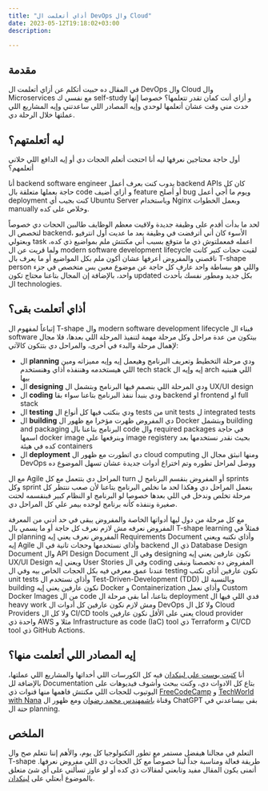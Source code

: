 ```yaml
---
title: "أذاي أتعلمت ال DevOps وال Cloud"
date: 2023-05-12T19:18:02+03:00
description: 

---
```

## مقدمة
في المقال ده حبيت أتكلم عن أزاي أتعلمت ال DevOps وال Cloud وال Microservices مع نفسي ك self-study و أزاي أنت كمان تقدر تتعلمها؟ خصوصا إنها خدت مني وقت عشان أتعلمها لوحدي وإيه المصادر اللي ساعدتني وإيه المشاريع اللي عملتها خلال الرحلة دي.


## ليه أتعلمتهم؟
أول حاجة محتاجين نعرفها ليه أنا احتجت أتعلم الحجات دي أو إيه الدافع اللي خلاني أتعلمهم؟

أنا backend software engineer يدوب كنت بعرف أعمل backend APIs كان كل حاجة بعملها متعلقة بال code و أزاي أضيف feature أو أصلح bug ويوم ما أجي أعمل deployment كنت بجيب أي Ubuntu Server وباستخدام Nginx وبعمل الخطوات manually وخلاص على كده.

لحد ما بدأت أقدم على وظيفة جديدة ولاقيت معظم الوظايف طالبين الحجات دي خصوصاً لتخصص ال backend، الأسوء كان أني أترفضت في وظيفة بعد ما عديت أول انترفيو وبعتولي task اعمله فمعملتوش ذي ما متوقع بسبب أني مكنتش ملم بمواضيع ذي كده، ولما قريت عن ال modern software development lifecycle لقيت حجات كتير كانت ناقصني والمفروض أعرفها عشان أكون ملم بكل المواضيع أو ما يعرف بال T-shape person واللي هو ببساطة واحد عارف كل حاجة عن موضوع معين بس متخصص في جزء واحد، بالإضافة إن المجال بتاعنا محتاج تكون updated بكل جديد ومطور نفسك بأحدث ال technologies.

## أذاي أتعلمت بقى؟

إتباعاً لمفهوم ال T-shape وال modern software development lifecycle فبناء ال software بيتكون من عدة مراحل وكل مرحلة مهمة لتنفيذ المرحلة اللي بعدها، فلا مجال لإهمال مرحلة والبدء في أخرى، والمراحل دي بتتكون كالآتي:

- ال **planning** ودي مرحلة التخطيط وتعريف البرنامج وهيعمل إيه وإيه مميزاته ومين اللي هيستخدمه وهننفذه أذاي وهنستخدم tech stack إيه وإيه ال arch اللي هنبنيه بيها
- ال **designing** ودي المرحلة اللي بنصمم فيها البرنامج وبتشمل ال UX/UI design
- ال **coding** ودي بنبدأ ننفذ البرنامج بتاعنا سواء بقا backend او frontend او full stack
- ال **testing** ودي بنكتب فيها كل أنواع ال tests من unit tests ل integrated tests
- ال **building** دي المفروض ظهرت مؤخرا مع ظهور ال Docker وبتشمل building and packaging البرنامج بتاعنا بال code وال required packages في حاجة اسمها docker image وبنرفعها علي image registery بحيث نقدر نستخدمها بعد كده في هيئة containers
- ال **deployment** دي اتطورت مع ظهور ال cloud computing ومنها انبثق مجال ال DevOps ووصل لمراحل تطوره وتم اختراع أدوات جديدة عشان تسهل الموضوع ده

مع ال Agile المراحل دي بتتعمل مع كل turn أو المفروض بنقسم البرنامج ل sprints وكل sprint بنعمل المراحل دي وهكذا لحد ما نخلص البرنامج بتاعنا لأن صعب ننتظر كل مرحلة تخلص وندخل في اللي بعدها خصوصا لو البرنامج او النظام كبير فبنقسمه لحتت صغيرة وننفذه كأنه برنامج لوحده بيمر علي كل المراحل دي.

مع كل مرحلة من دول ليها أدواتها الخاصة والمفروض يبقى في حد أدني من المعرفة المفروض نعرفه مش لازم نعرف كل حاجة أو ما يسمي بال T-shape learning فمثلاً في ال planning المفروض نعرف يعني إيه Requirements Document وأذاي نكتبه ويعني إيه Agile وأذاي نستخدمها وحجات تانية في ال backend ذي ال Database Design Document وال API Design Document وفي ال designing نكون عارفين يعني إيه UX/UI Design ويعني إيه User Stories وفي ال coding المفروض ده تخصصنا ونبقى عندنا عمق معرفي فيه بكل الحجات الخاص بيه وفي ال testing نكون عارفين أذاي نكتب unit tests وأذاي نستخدم ال Test-Driven-Development (TDD) وبالنسبة لل building نكون عارفين يعني إيه Docker و Containerization وأذاي نعمل Custom Docker Images من ال code بتاعنا، أما بقى مرحلة ال deployment فدي اللي فيها ال heavy work ومش لازم نكون عارفين كل أدوات ال DevOps ولا كل ال Cloud Providers ولا كل ال CI/CD tools يعني على الأقل نكون عارفين cloud provider واحدة ذي AWS مثلا و Infrastructure as code (IaC) tool ذي Terraform و CI/CD tool ذي GitHub Actions.

## إيه المصادر اللي أتعلمت منها؟

أنا [كتبت بوست على لينكدان](https://www.linkedin.com/posts/mustafaabdulluh_i-recently-improved-my-skills-in-microservices-activity-7050936883920388096-_n3h/) فيه كل الكورسات اللي أخداتها والمشاريع اللي عملتها، بالإضافة لل Documentation بتاع كل الادوات دي، وكنت ببحث وأشوف فيديوهات على اليوتيوب للحجات اللي مكنتش فاهمها منها قنوات ذي [FreeCodeCamp](https://www.youtube.com/c/Freecodecamp) و [TechWorld with Nana](https://www.youtube.com/c/techworldwithnana) وقناة [باشمهندس محمد رضوان](https://www.youtube.com/channel/UC-G5jjBDFow_FRXql0t1JMQ) ومع ظهور ال ChatGPT بقى بيساعدني في حتة ال 
planning.

## الملخص
التعلم في مجالنا هيفضل مستمر مع تطور التكنولوجيا كل يوم، والأهم إننا نتعلم صح وال T-shape طريقة فعالة ومناسبة جداً لينا خصوصاً مع كل الحجات دي اللي مفروض نعرفها. أتمنى يكون المقال مفيد وتابعني لمقالات ذي كده أو لو عاوز تسألني على أي شئ متعلق بالموضوع أبعتلي على [لينكدان](https://linkedin.com/in/mustafaabdulluh).



